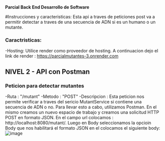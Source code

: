 **Parcial Back End Desarrollo de Software**

#Instrucciones y caracteristicas:
Esta api a traves de peticiones post va a permitir detectar a traves de una secuencia de ADN si es un humano o un mutante.

### Caractristicas:
-Hosting: Utilice render como proveedor de hosting. A continuacion dejo el link de render : https://parcialmutantes-3.onrender.com

## NIVEL 2 - API con Postman
### Peticion para detectar mutantes
 -Ruta : "/mutant"
 -Metodo : "POST"
 -Descripcion : Esta peticion nos permite verificar a traves del sericio MutantService si contiene una secuencia de ADN o no.
Para llevar esto a cabo, utilizamos Postman. En el mismo creamos un nuevo espacio de trabajo y creamos una solicitud HTTP POST en formato JSON. 
En el campo url colocamos : http://localhost:8080/mutant/. Luego en Body seleccionamos la opcioin Body que nos habilitará el formato JSON en el
colocamos el siguiente body:
![image](https://github.com/user-attachments/assets/2bdfd74e-e55d-4018-bdc0-a6fa6b09071e)

